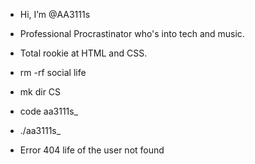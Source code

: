 - Hi, I’m @AA3111s
- Professional Procrastinator who's into tech and music.
- Total rookie at HTML and CSS.


- rm -rf social life
- mk dir CS
- code aa3111s_
- ./aa3111s_
- Error 404 life of the user not found

<!---
AA3111s/AA3111s is a ✨ special ✨ repository because its `README.md` (this file) appears on your GitHub profile.
You can click the Preview link to take a look at your changes.
--->
